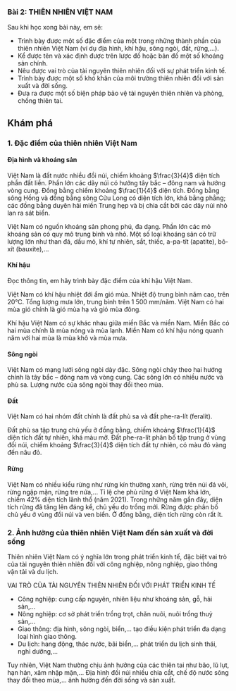 ### Bài 2: THIÊN NHIÊN VIỆT NAM

Sau khi học xong bài này, em sẽ:
- Trình bày được một số đặc điểm của một trong những thành phần của thiên nhiên Việt Nam (ví dụ địa hình, khí hậu, sông ngòi, đất, rừng,...).
- Kể được tên và xác định được trên lược đồ hoặc bản đồ một số khoáng sản chính.
- Nêu được vai trò của tài nguyên thiên nhiên đối với sự phát triển kinh tế.
- Trình bày được một số khó khăn của môi trường thiên nhiên đối với sản xuất và đời sống.
- Đưa ra được một số biện pháp bảo vệ tài nguyên thiên nhiên và phòng, chống thiên tai.

## Khám phá
### 1. Đặc điểm của thiên nhiên Việt Nam
#### Địa hình và khoáng sản
Việt Nam là đất nước nhiều đồi núi, chiếm khoảng $\frac{3}{4}$ diện tích phần đất liền. Phần lớn các dãy núi có hướng tây bắc – đông nam và hướng vòng cung. Đồng bằng chiếm khoảng $\frac{1}{4}$ diện tích. Đồng bằng sông Hồng và đồng bằng sông Cửu Long có diện tích lớn, khá bằng phẳng; các đồng bằng duyên hải miền Trung hẹp và bị chia cắt bởi các dãy núi nhỏ lan ra sát biển.

Việt Nam có nguồn khoáng sản phong phú, đa dạng. Phần lớn các mỏ khoáng sản có quy mô trung bình và nhỏ. Một số loại khoáng sản có trữ lượng lớn như than đá, dầu mỏ, khí tự nhiên, sắt, thiếc, a-pa-tít (apatite), bô-xít (bauxite),...

#### Khí hậu
Đọc thông tin, em hãy trình bày đặc điểm của khí hậu Việt Nam.

Việt Nam có khí hậu nhiệt đới ẩm gió mùa. Nhiệt độ trung bình năm cao, trên 20°C. Tổng lượng mưa lớn, trung bình trên 1 500 mm/năm. Việt Nam có hai mùa gió chính là gió mùa hạ và gió mùa đông.

Khí hậu Việt Nam có sự khác nhau giữa miền Bắc và miền Nam. Miền Bắc có hai mùa chính là mùa nóng và mùa lạnh. Miền Nam có khí hậu nóng quanh năm với hai mùa là mùa khô và mùa mưa.

#### Sông ngòi
Việt Nam có mạng lưới sông ngòi dày đặc. Sông ngòi chảy theo hai hướng chính là tây bắc – đông nam và vòng cung. Các sông lớn có nhiều nước và phù sa. Lượng nước của sông ngòi thay đổi theo mùa.

#### Đất
Việt Nam có hai nhóm đất chính là đất phù sa và đất phe-ra-lít (feralit).

Đất phù sa tập trung chủ yếu ở đồng bằng, chiếm khoảng $\frac{1}{4}$ diện tích đất tự nhiên, khá màu mỡ. Đất phe-ra-lít phân bố tập trung ở vùng đồi núi, chiếm khoảng $\frac{3}{4}$ diện tích đất tự nhiên, có màu đỏ vàng đến nâu đỏ.

#### Rừng
Việt Nam có nhiều kiểu rừng như rừng kín thường xanh, rừng trên núi đá vôi, rừng ngập mặn, rừng tre nứa,... Tỉ lệ che phủ rừng ở Việt Nam khá lớn, chiếm 42% diện tích lãnh thổ (năm 2021). Trong những năm gần đây, diện tích rừng đã tăng lên đáng kể, chủ yếu do trồng mới. Rừng được phân bố chủ yếu ở vùng đồi núi và ven biển. Ở đồng bằng, diện tích rừng còn rất ít.

### 2. Ảnh hưởng của thiên nhiên Việt Nam đến sản xuất và đời sống
Thiên nhiên Việt Nam có ý nghĩa lớn trong phát triển kinh tế, đặc biệt vai trò của tài nguyên thiên nhiên đối với công nghiệp, nông nghiệp, giao thông vận tải và du lịch.

VAI TRÒ CỦA TÀI NGUYÊN THIÊN NHIÊN
ĐỐI VỚI PHÁT TRIỂN KINH TẾ
- Công nghiệp: cung cấp nguyên, nhiên liệu như khoáng sản, gỗ, hải sản,...
- Nông nghiệp: cơ sở phát triển trồng trọt, chăn nuôi, nuôi trồng thuỷ sản,...
- Giao thông: địa hình, sông ngòi, biển,... tạo điều kiện phát triển đa dạng loại hình giao thông.
- Du lịch: hang động, thác nước, bãi biển,... phát triển du lịch sinh thái, nghỉ dưỡng,...

Tuy nhiên, Việt Nam thường chịu ảnh hưởng của các thiên tai như bão, lũ lụt, hạn hán, xâm nhập mặn,... Địa hình đồi núi nhiều chia cắt, chế độ nước sông thay đổi theo mùa,... ảnh hưởng đến đời sống và sản xuất.
